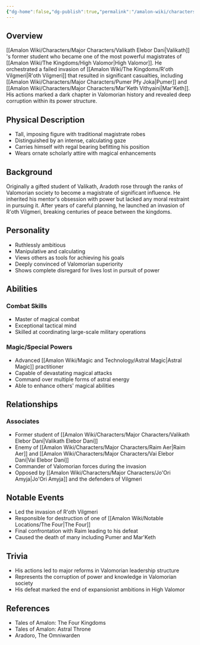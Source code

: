 ```yaml
---
{"dg-home":false,"dg-publish":true,"permalink":"/amalon-wiki/characters/major-characters/aradoth/","dgPassFrontmatter":true,"noteIcon":""}
---
```


## Overview
[[Amalon Wiki/Characters/Major Characters/Valikath Elebor Dani\|Valikath]] 's former student who became one of the most powerful magistrates of [[Amalon Wiki/The Kingdoms/High Valomor\|High Valomor]]. He orchestrated a failed invasion of [[Amalon Wiki/The Kingdoms/R'oth Vilgmeri\|R'oth Vilgmeri]] that resulted in significant casualties, including [[Amalon Wiki/Characters/Major Characters/Pumer Pfy Joka\|Pumer]] and [[Amalon Wiki/Characters/Major Characters/Mar'Keth Vithyaini\|Mar'Keth]]. His actions marked a dark chapter in Valomorian history and revealed deep corruption within its power structure.

## Physical Description
- Tall, imposing figure with traditional magistrate robes
- Distinguished by an intense, calculating gaze 
- Carries himself with regal bearing befitting his position
- Wears ornate scholarly attire with magical enhancements

## Background
Originally a gifted student of Valikath, Aradoth rose through the ranks of Valomorian society to become a magistrate of significant influence. He inherited his mentor's obsession with power but lacked any moral restraint in pursuing it. After years of careful planning, he launched an invasion of R'oth Vilgmeri, breaking centuries of peace between the kingdoms.

## Personality
- Ruthlessly ambitious 
- Manipulative and calculating
- Views others as tools for achieving his goals
- Deeply convinced of Valomorian superiority
- Shows complete disregard for lives lost in pursuit of power

## Abilities

### Combat Skills
- Master of magical combat
- Exceptional tactical mind
- Skilled at coordinating large-scale military operations

### Magic/Special Powers
- Advanced [[Amalon Wiki/Magic and Technology/Astral Magic\|Astral Magic]] practitioner
- Capable of devastating magical attacks
- Command over multiple forms of astral energy
- Able to enhance others' magical abilities

## Relationships

### Associates
- Former student of [[Amalon Wiki/Characters/Major Characters/Valikath Elebor Dani\|Valikath Elebor Dani]]
- Enemy of [[Amalon Wiki/Characters/Major Characters/Raim Aer\|Raim Aer]] and [[Amalon Wiki/Characters/Major Characters/Vai Elebor Dani\|Vai Elebor Dani]]
- Commander of Valomorian forces during the invasion
- Opposed by [[Amalon Wiki/Characters/Major Characters/Jo'Ori Amyja\|Jo'Ori Amyja]] and the defenders of Vilgmeri

## Notable Events
- Led the invasion of R'oth Vilgmeri
- Responsible for destruction of one of [[Amalon Wiki/Notable Locations/The Four\|The Four]]
- Final confrontation with Raim leading to his defeat
- Caused the death of many including Pumer and Mar'Keth

## Trivia
- His actions led to major reforms in Valomorian leadership structure
- Represents the corruption of power and knowledge in Valomorian society
- His defeat marked the end of expansionist ambitions in High Valomor

## References
- Tales of Amalon: The Four Kingdoms
- Tales of Amalon: Astral Throne
- Aradoro, The Omniwarden